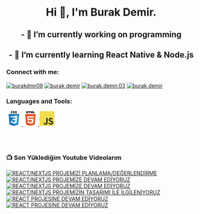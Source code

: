 <h1 align="center">Hi 👋, I'm Burak Demir.</h1>
<h2 align="center">- 🔭 I’m currently working on programming</h2>
<h2 align="center">- 🌱 I’m currently learning React Native & Node.js</h2>

<h3 align="left">Connect with me:</h3>
<p align="left">
<a href="https://twitter.com/burakdmr09" target="blank"><img align="center" src="https://raw.githubusercontent.com/rahuldkjain/github-profile-readme-generator/master/src/images/icons/Social/twitter.svg" alt="burakdmr09" height="30" width="40" /></a>
<a href="https://linkedin.com/in/burak-demir-8a5410189/" target="blank"><img align="center" src="https://raw.githubusercontent.com/rahuldkjain/github-profile-readme-generator/master/src/images/icons/Social/linked-in-alt.svg" alt="burak demir" height="30" width="40" /></a>
<a href="https://www.instagram.com/burakdmr.dev/" target="blank"><img align="center" src="https://raw.githubusercontent.com/rahuldkjain/github-profile-readme-generator/master/src/images/icons/Social/instagram.svg" alt="burak.demir.03" height="30" width="40" /></a>
<a href="https://www.youtube.com/channel/UCDdNshkQY13SfUZh4JgkcQg" target="blank"><img align="center" src="https://raw.githubusercontent.com/rahuldkjain/github-profile-readme-generator/master/src/images/icons/Social/youtube.svg" alt="burak demir" height="30" width="40" /></a>
</p>

<h3 align="left">Languages and Tools:</h3>
<p align="left"> <a href="https://www.w3schools.com/css/" target="_blank"> <img src="https://raw.githubusercontent.com/devicons/devicon/master/icons/css3/css3-original-wordmark.svg" alt="css3" width="40" height="40"/> </a> <a href="https://www.w3.org/html/" target="_blank"> <img src="https://raw.githubusercontent.com/devicons/devicon/master/icons/html5/html5-original-wordmark.svg" alt="html5" width="40" height="40"/> </a> <a href="https://developer.mozilla.org/en-US/docs/Web/JavaScript" target="_blank"> <img src="https://raw.githubusercontent.com/devicons/devicon/master/icons/javascript/javascript-original.svg" alt="javascript" width="40" height="40"/> </a> </p>
<br />

#

### 📺 Son Yüklediğim Youtube Videolarım

<!-- BEGIN YOUTUBE-CARDS -->
[![REACT/NEXTJS PROJEMİZİ PLANLAMA/DEĞERLENDİRME](https://ytcards.demolab.com/?id=_4ckl4exXC8&title=REACT%2FNEXTJS+PROJEM%C4%B0Z%C4%B0+PLANLAMA%2FDE%C4%9EERLEND%C4%B0RME&lang=en&timestamp=1705184561&background_color=%230d1117&title_color=%23ffffff&stats_color=%23dedede&max_title_lines=1&width=250&border_radius=5 "REACT/NEXTJS PROJEMİZİ PLANLAMA/DEĞERLENDİRME")](https://www.youtube.com/watch?v=_4ckl4exXC8)
[![REACT/NEXTJS PROJEMİZE DEVAM EDİYORUZ](https://ytcards.demolab.com/?id=qgUQUzl3Qjw&title=REACT%2FNEXTJS+PROJEM%C4%B0ZE+DEVAM+ED%C4%B0YORUZ&lang=en&timestamp=1705097231&background_color=%230d1117&title_color=%23ffffff&stats_color=%23dedede&max_title_lines=1&width=250&border_radius=5 "REACT/NEXTJS PROJEMİZE DEVAM EDİYORUZ")](https://www.youtube.com/watch?v=qgUQUzl3Qjw)
[![REACT/NEXTJS PROJEMİZE DEVAM EDİYORUZ](https://ytcards.demolab.com/?id=G_TwSKczzMo&title=REACT%2FNEXTJS+PROJEM%C4%B0ZE+DEVAM+ED%C4%B0YORUZ&lang=en&timestamp=1705014010&background_color=%230d1117&title_color=%23ffffff&stats_color=%23dedede&max_title_lines=1&width=250&border_radius=5 "REACT/NEXTJS PROJEMİZE DEVAM EDİYORUZ")](https://www.youtube.com/watch?v=G_TwSKczzMo)
[![REACT/NEXTJS PROJEMİZİN TASARIMI İLE İLGİLENİYORUZ](https://ytcards.demolab.com/?id=HXXsHM4E2f8&title=REACT%2FNEXTJS+PROJEM%C4%B0Z%C4%B0N+TASARIMI+%C4%B0LE+%C4%B0LG%C4%B0LEN%C4%B0YORUZ&lang=en&timestamp=1704926253&background_color=%230d1117&title_color=%23ffffff&stats_color=%23dedede&max_title_lines=1&width=250&border_radius=5 "REACT/NEXTJS PROJEMİZİN TASARIMI İLE İLGİLENİYORUZ")](https://www.youtube.com/watch?v=HXXsHM4E2f8)
[![REACT PROJESİNE DEVAM EDİYORUZ](https://ytcards.demolab.com/?id=lEUTnlU8Ucs&title=REACT+PROJES%C4%B0NE+DEVAM+ED%C4%B0YORUZ&lang=en&timestamp=1704840894&background_color=%230d1117&title_color=%23ffffff&stats_color=%23dedede&max_title_lines=1&width=250&border_radius=5 "REACT PROJESİNE DEVAM EDİYORUZ")](https://www.youtube.com/watch?v=lEUTnlU8Ucs)
[![REACT PROJESİNE DEVAM EDİYORUZ](https://ytcards.demolab.com/?id=hKEZEPHtEgA&title=REACT+PROJES%C4%B0NE+DEVAM+ED%C4%B0YORUZ&lang=en&timestamp=1704496932&background_color=%230d1117&title_color=%23ffffff&stats_color=%23dedede&max_title_lines=1&width=250&border_radius=5 "REACT PROJESİNE DEVAM EDİYORUZ")](https://www.youtube.com/watch?v=hKEZEPHtEgA)
<!-- END YOUTUBE-CARDS -->

<!--
**burakndmr/burakndmr** is a ✨ _special_ ✨ repository because its `README.md` (this file) appears on your GitHub profile.

Here are some ideas to get you started:


- 🌱 I’m currently learning ...
- 👯 I’m looking to collaborate on ...
- 🤔 I’m looking for help with ...
- 💬 Ask me about ...
- 📫 How to reach me: ...
- 😄 Pronouns: ...
- ⚡ Fun fact: ...
-->
